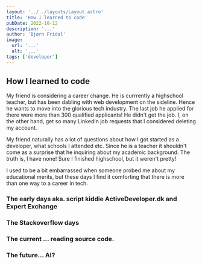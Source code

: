 ```yaml
---
layout: '../../layouts/Layout.astro'
title: 'How I learned to code'
pubDate: 2022-10-12
description: '...'
author: 'Bjørn Fridal'
image:
  url: '...'
  alt: '...'
tags: ['developer']
---
```


## How I learned to code

My friend is considering a career change. He is currrently a highschool teacher, but has been dabling with web development on the sideline. Hence he wants to move into the glorious tech industry. The last job he applied for there were more than 300 qualified applicants! He didn't get the job. I, on the other hand, get so many LinkedIn job requests that I considered deleting my account.

My friend naturally has a lot of questions about how I got started as a developer, what schools I attended etc. Since he is a teacher it shouldn't come as a surprise that he inquiring about my academic background. The truth is, I have none! Sure I finished highschool, but it weren't pretty!

I used to be a bit embarrassed when someone probed me about my educational merits, but these days I find it comforting that there is more than one way to a career in tech.

### The early days aka. script kiddie ActiveDeveloper.dk and Expert Exchange

### The Stackoverflow days

### The current … reading source code.

### The future… AI?
